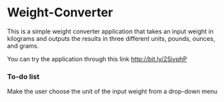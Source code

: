 # Weight-Converter

This is a simple weight converter application that takes an input weight in kilograms and outputs the results in three different units, pounds, ounces, and grams.<br/>

You can try the application through this link http://bit.ly/2SivphP

### To-do list
Make the user choose the unit of the input weight from a drop-down menu
